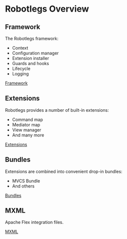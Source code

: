 # Robotlegs Overview

## Framework

The Robotlegs framework:

+ Context
+ Configuration manager
+ Extension installer
+ Guards and hooks
+ Lifecycle
+ Logging

[Framework](https://github.com/robotlegs/robotlegs-framework/tree/master/src/robotlegs/bender/framework)

## Extensions

Robotlegs provides a number of built-in extensions:

+ Command map
+ Mediator map
+ View manager
+ And many more

[Extensions](https://github.com/robotlegs/robotlegs-framework/tree/master/src/robotlegs/bender/extensions)

## Bundles

Extensions are combined into convenient drop-in bundles:

+ MVCS Bundle
+ And others

[Bundles](https://github.com/robotlegs/robotlegs-framework/tree/master/src/robotlegs/bender/bundles)

## MXML

Apache Flex integration files.

[MXML](https://github.com/robotlegs/robotlegs-framework/tree/master/src/robotlegs/bender/mxml)

